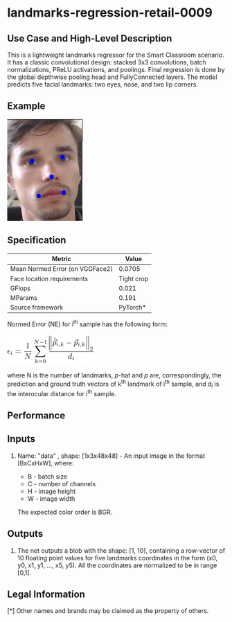 # landmarks-regression-retail-0009

## Use Case and High-Level Description

This is a lightweight landmarks regressor for the Smart Classroom scenario. It has a classic convolutional design: stacked 3x3 convolutions, batch normalizations, PReLU activations, and poolings. Final regression is done by the global depthwise pooling head and FullyConnected layers. The model predicts five facial landmarks: two eyes, nose, and two lip corners.

## Example

![](./landmarks-regression-retail-0009.png)

## Specification

| Metric                          | Value                                     |
|---------------------------------|-------------------------------------------|
| Mean Normed Error (on VGGFace2) | 0.0705                                    |
| Face location requirements      | Tight crop                                |
| GFlops                          | 0.021                                     |
| MParams                         | 0.191                                     |
| Source framework                | PyTorch*                                  |

Normed Error (NE) for i<sup>th</sup> sample has the following form:

![](./normed_error.png)

where N is the number of landmarks, _p_-hat and _p_ are, correspondingly, the prediction and ground truth vectors of k<sup>th</sup> landmark of i<sup>th</sup> sample, and d<sub>i</sub> is the interocular distance for i<sup>th</sup> sample.

## Performance

## Inputs

1. Name: "data" , shape: [1x3x48x48] - An input image in the format [BxCxHxW],
   where:
    - B - batch size
    - C - number of channels
    - H - image height
    - W - image width

   The expected color order is BGR.

## Outputs


1.	The net outputs a blob with the shape: [1, 10], containing a row-vector of 10 floating point values
	for five landmarks coordinates in the form (x0, y0, x1, y1, ..., x5, y5).
	All the coordinates are normalized to be in range [0,1].

## Legal Information
[*] Other names and brands may be claimed as the property of others.
